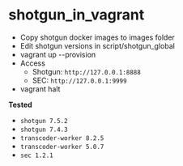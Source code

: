 # shotgun_in_vagrant

- Copy shotgun docker images to images folder
- Edit shotgun versions in script/shotgun_global
- vagrant up --provision
- Access 
   - Shotgun: `http://127.0.0.1:8888`    
   - SEC: `http://127.0.0.1:9999`
- vagrant halt

**Tested**

- `shotgun 7.5.2`
- `shotgun 7.4.3`
- `transcoder-worker 8.2.5`
- `transcoder-worker 5.0.7`
- `sec 1.2.1`
